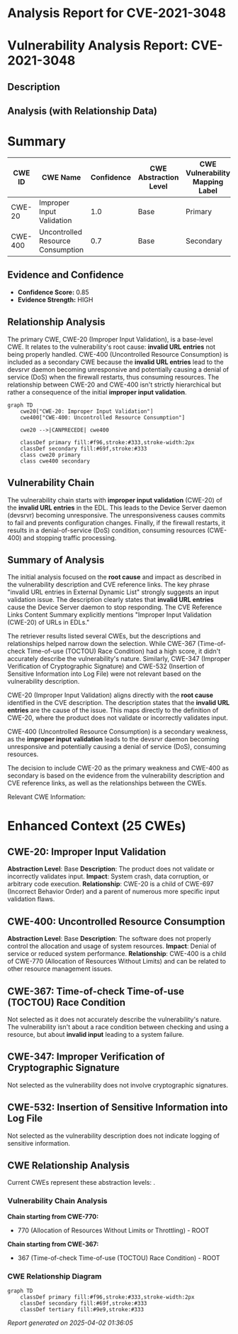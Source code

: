 # Analysis Report for CVE-2021-3048

# Vulnerability Analysis Report: CVE-2021-3048

## Description



## Analysis (with Relationship Data)

# Summary
| CWE ID | CWE Name | Confidence | CWE Abstraction Level | CWE Vulnerability Mapping Label | CWE-Vulnerability Mapping Notes |
|---|---|---|---|---|---|
| CWE-20 | Improper Input Validation | 1.0 | Base | Primary | Allowed |
| CWE-400 | Uncontrolled Resource Consumption | 0.7 | Base | Secondary | Allowed |

## Evidence and Confidence

*   **Confidence Score:** 0.85
*   **Evidence Strength:** HIGH

## Relationship Analysis
The primary CWE, CWE-20 (Improper Input Validation), is a base-level CWE. It relates to the vulnerability's root cause: **invalid URL entries** not being properly handled. CWE-400 (Uncontrolled Resource Consumption) is included as a secondary CWE because the **invalid URL entries** lead to the devsrvr daemon becoming unresponsive and potentially causing a denial of service (DoS) when the firewall restarts, thus consuming resources. The relationship between CWE-20 and CWE-400 isn't strictly hierarchical but rather a consequence of the initial **improper input validation**.

```mermaid
graph TD
    cwe20["CWE-20: Improper Input Validation"]
    cwe400["CWE-400: Uncontrolled Resource Consumption"]
    
    cwe20 -->|CANPRECEDE| cwe400

    classDef primary fill:#f96,stroke:#333,stroke-width:2px
    classDef secondary fill:#69f,stroke:#333
    class cwe20 primary
    class cwe400 secondary
```

## Vulnerability Chain
The vulnerability chain starts with **improper input validation** (CWE-20) of the **invalid URL entries** in the EDL. This leads to the Device Server daemon (devsrvr) becoming unresponsive. The unresponsiveness causes commits to fail and prevents configuration changes. Finally, if the firewall restarts, it results in a denial-of-service (DoS) condition, consuming resources (CWE-400) and stopping traffic processing.

## Summary of Analysis
The initial analysis focused on the **root cause** and impact as described in the vulnerability description and CVE reference links. The key phrase "invalid URL entries in External Dynamic List" strongly suggests an input validation issue. The description clearly states that **invalid URL entries** cause the Device Server daemon to stop responding. The CVE Reference Links Content Summary explicitly mentions "Improper Input Validation (CWE-20) of URLs in EDLs."

The retriever results listed several CWEs, but the descriptions and relationships helped narrow down the selection. While CWE-367 (Time-of-check Time-of-use (TOCTOU) Race Condition) had a high score, it didn't accurately describe the vulnerability's nature. Similarly, CWE-347 (Improper Verification of Cryptographic Signature) and CWE-532 (Insertion of Sensitive Information into Log File) were not relevant based on the vulnerability description.

CWE-20 (Improper Input Validation) aligns directly with the **root cause** identified in the CVE description. The description states that the **invalid URL entries** are the cause of the issue. This maps directly to the definition of CWE-20, where the product does not validate or incorrectly validates input.

CWE-400 (Uncontrolled Resource Consumption) is a secondary weakness, as the **improper input validation** leads to the devsrvr daemon becoming unresponsive and potentially causing a denial of service (DoS), consuming resources.

The decision to include CWE-20 as the primary weakness and CWE-400 as secondary is based on the evidence from the vulnerability description and CVE reference links, as well as the relationships between the CWEs.

Relevant CWE Information:

# Enhanced Context (25 CWEs)

## CWE-20: Improper Input Validation
**Abstraction Level**: Base
**Description**: The product does not validate or incorrectly validates input.
**Impact**: System crash, data corruption, or arbitrary code execution.
**Relationship**: CWE-20 is a child of CWE-697 (Incorrect Behavior Order) and a parent of numerous more specific input validation flaws.

## CWE-400: Uncontrolled Resource Consumption
**Abstraction Level**: Base
**Description**: The software does not properly control the allocation and usage of system resources.
**Impact**: Denial of service or reduced system performance.
**Relationship**: CWE-400 is a child of CWE-770 (Allocation of Resources Without Limits) and can be related to other resource management issues.

## CWE-367: Time-of-check Time-of-use (TOCTOU) Race Condition
Not selected as it does not accurately describe the vulnerability's nature. The vulnerability isn't about a race condition between checking and using a resource, but about **invalid input** leading to a system failure.

## CWE-347: Improper Verification of Cryptographic Signature
Not selected as the vulnerability does not involve cryptographic signatures.

## CWE-532: Insertion of Sensitive Information into Log File
Not selected as the vulnerability description does not indicate logging of sensitive information.


## CWE Relationship Analysis

Current CWEs represent these abstraction levels: .


### Vulnerability Chain Analysis

**Chain starting from CWE-770:**
- 770 (Allocation of Resources Without Limits or Throttling) - ROOT


**Chain starting from CWE-367:**
- 367 (Time-of-check Time-of-use (TOCTOU) Race Condition) - ROOT



### CWE Relationship Diagram

```mermaid
graph TD
    classDef primary fill:#f96,stroke:#333,stroke-width:2px
    classDef secondary fill:#69f,stroke:#333
    classDef tertiary fill:#9e9,stroke:#333
```



*Report generated on 2025-04-02 01:36:05*
